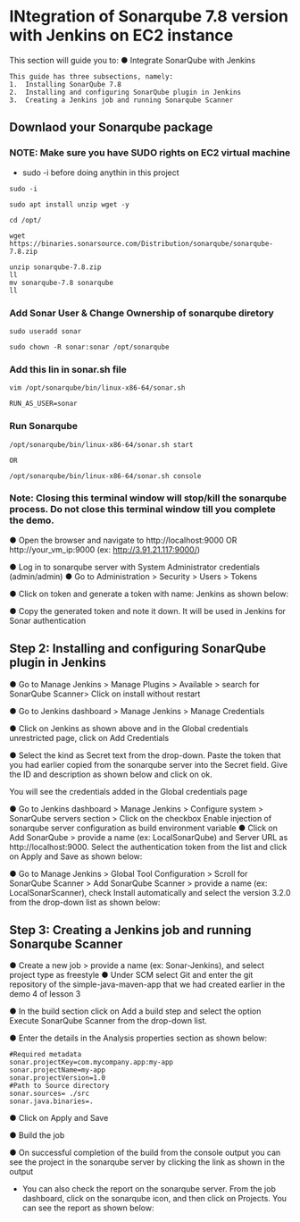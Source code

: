 # INtegration of Sonarqube 7.8 version with Jenkins on EC2 instance 
This section will guide you to:
●	Integrate SonarQube with Jenkins
```
This guide has three subsections, namely:
1.	Installing SonarQube 7.8 
2.	Installing and configuring SonarQube plugin in Jenkins
3.	Creating a Jenkins job and running Sonarqube Scanner 
```

## Downlaod your Sonarqube package 
### NOTE: Make sure you have SUDO rights on EC2 virtual machine 
- sudo -i before doing anythin in this project

```
sudo -i 

sudo apt install unzip wget -y

cd /opt/

wget https://binaries.sonarsource.com/Distribution/sonarqube/sonarqube-7.8.zip

unzip sonarqube-7.8.zip 
ll
mv sonarqube-7.8 sonarqube
ll
```
### Add Sonar User & Change Ownership of sonarqube diretory 
```
sudo useradd sonar

sudo chown -R sonar:sonar /opt/sonarqube
```

### Add this lin in sonar.sh file 
```
vim /opt/sonarqube/bin/linux-x86-64/sonar.sh 

RUN_AS_USER=sonar
```
### Run Sonarqube

```
/opt/sonarqube/bin/linux-x86-64/sonar.sh start

OR

/opt/sonarqube/bin/linux-x86-64/sonar.sh console
```

### Note: Closing this terminal window will stop/kill the sonarqube process. Do not close this terminal window till you complete the demo.

●	Open the browser and navigate to http://localhost:9000 OR  http://your_vm_ip:9000 (ex: http://3.91.21.117:9000/)
 
●	Log in to sonarqube server with System Administrator credentials (admin/admin) 
●	Go to Administration > Security > Users > Tokens 

 
●	Click on token and generate a token with name: Jenkins as shown below:
 
●	Copy the generated token and note it down. It will be used in Jenkins for Sonar authentication

## Step 2: Installing and configuring SonarQube plugin in Jenkins

●	Go to Manage Jenkins > Manage Plugins > Available > search for SonarQube Scanner> Click on install without restart
 
 

●	Go to Jenkins dashboard > Manage Jenkins > Manage Credentials
 
●	Click on Jenkins as shown above and in the Global credentials unrestricted page, click on  Add Credentials
 
●	Select the kind as Secret text from the drop-down. Paste the token that you had earlier copied from the sonarqube server into the Secret field. Give the ID and description as shown below and click on ok.
 
You will see the credentials added in the Global credentials page
 
●	Go to Jenkins dashboard > Manage Jenkins > Configure system > SonarQube servers section > Click on the checkbox Enable injection of sonarqube server configuration as build environment variable
●	Click on Add SonarQube > provide a name (ex: LocalSonarQube) and Server URL as http://localhost:9000. Select the authentication token from the list and click on Apply and Save as shown below:
 
●	Go to Manage Jenkins > Global Tool Configuration > Scroll for SonarQube Scanner > Add SonarQube Scanner > provide a name (ex: LocalSonarScanner), check Install automatically and select the version 3.2.0 from the drop-down list as shown below:
 

## Step 3: Creating a Jenkins job and running Sonarqube Scanner

●	Create a new job > provide a name (ex: Sonar-Jenkins), and select project type as freestyle
●	Under SCM select Git and enter the git repository of the simple-java-maven-app that we had created earlier in the demo 4 of lesson 3

 
●	In the build section click on Add a build step and select the option Execute SonarQube Scanner from the drop-down list.
 

●	Enter the details in the Analysis properties section as shown below:
```
#Required metadata
sonar.projectKey=com.mycompany.app:my-app
sonar.projectName=my-app
sonar.projectVersion=1.0
#Path to Source directory
sonar.sources= ./src
sonar.java.binaries=.
```
 
●	Click on Apply and Save

●	Build the job

●	On successful completion of the build from the console output you can see the project in the sonarqube server by clicking the link as shown in the output
 


- You can also check the report on the sonarqube server. From the job dashboard, click on the sonarqube icon, and then click on Projects. You can see the report as shown below:
 
